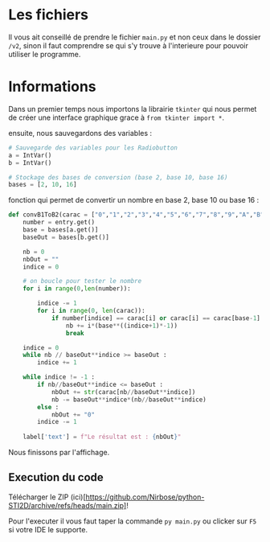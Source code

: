 # Les fichiers
Il vous ait conseillé de prendre le fichier `main.py` et non ceux dans le dossier `/v2`, sinon il faut comprendre se qui s'y trouve à l'interieure pour pouvoir utiliser le programme.

# Informations
Dans un premier temps nous importons la librairie `tkinter` qui nous permet de créer une interface graphique grace à `from tkinter import *`.

ensuite, nous sauvegardons des variables :
```py
# Sauvegarde des variables pour les Radiobutton
a = IntVar()
b = IntVar()

# Stockage des bases de conversion (base 2, base 10, base 16)
bases = [2, 10, 16]
```

fonction qui permet de convertir un nombre en base 2, base 10 ou base 16 :
```py
def convB1ToB2(carac = ["0","1","2","3","4","5","6","7","8","9","A","B","C","D","E","F"]):
	number = entry.get()
	base = bases[a.get()]
	baseOut = bases[b.get()]

	nb = 0
	nbOut = ""
	indice = 0

    # on boucle pour tester le nombre
	for i in range(0,len(number)):

		indice -= 1
		for i in range(0, len(carac)):
			if number[indice] == carac[i] or carac[i] == carac[base-1]:
				nb += i*(base**((indice+1)*-1))
				break

	indice = 0
	while nb // baseOut**indice >= baseOut :
		indice += 1

	while indice != -1 :
		if nb//baseOut**indice <= baseOut :
			nbOut += str(carac[nb//baseOut**indice])
			nb -= baseOut**indice*(nb//baseOut**indice)
		else :
			nbOut += "0"
		indice -= 1
	
	label['text'] = f"Le résultat est : {nbOut}"
```

Nous finissons par l'affichage.

## Execution du code
Télécharger le ZIP (ici)[https://github.com/Nirbose/python-STI2D/archive/refs/heads/main.zip]!

Pour l'executer il vous faut taper la commande `py main.py` ou clicker sur `F5` si votre IDE le supporte.